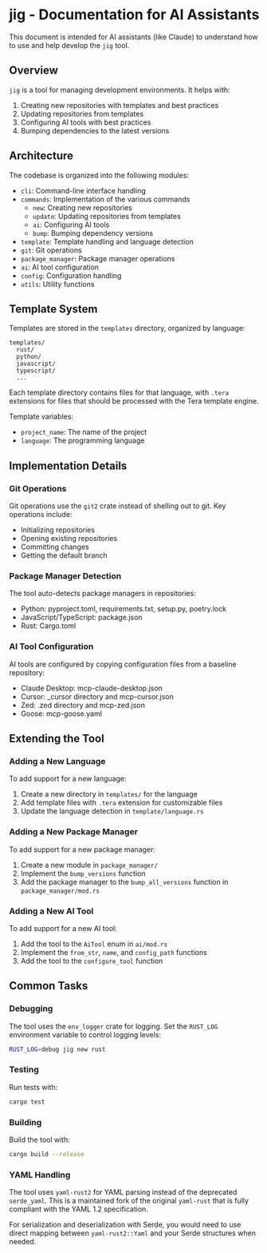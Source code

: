 # jig - Documentation for AI Assistants

This document is intended for AI assistants (like Claude) to understand how to use and help develop the `jig` tool.

## Overview

`jig` is a tool for managing development environments. It helps with:

1. Creating new repositories with templates and best practices
2. Updating repositories from templates
3. Configuring AI tools with best practices
4. Bumping dependencies to the latest versions

## Architecture

The codebase is organized into the following modules:

- `cli`: Command-line interface handling
- `commands`: Implementation of the various commands
  - `new`: Creating new repositories
  - `update`: Updating repositories from templates
  - `ai`: Configuring AI tools
  - `bump`: Bumping dependency versions
- `template`: Template handling and language detection
- `git`: Git operations
- `package_manager`: Package manager operations
- `ai`: AI tool configuration
- `config`: Configuration handling
- `utils`: Utility functions

## Template System

Templates are stored in the `templates` directory, organized by language:

```
templates/
  rust/
  python/
  javascript/
  typescript/
  ...
```

Each template directory contains files for that language, with `.tera` extensions for files that should be processed with the Tera template engine.

Template variables:
- `project_name`: The name of the project
- `language`: The programming language

## Implementation Details

### Git Operations

Git operations use the `git2` crate instead of shelling out to git. Key operations include:
- Initializing repositories
- Opening existing repositories
- Committing changes
- Getting the default branch

### Package Manager Detection

The tool auto-detects package managers in repositories:
- Python: pyproject.toml, requirements.txt, setup.py, poetry.lock
- JavaScript/TypeScript: package.json
- Rust: Cargo.toml

### AI Tool Configuration

AI tools are configured by copying configuration files from a baseline repository:
- Claude Desktop: mcp-claude-desktop.json
- Cursor: _cursor directory and mcp-cursor.json
- Zed: .zed directory and mcp-zed.json
- Goose: mcp-goose.yaml

## Extending the Tool

### Adding a New Language

To add support for a new language:
1. Create a new directory in `templates/` for the language
2. Add template files with `.tera` extension for customizable files
3. Update the language detection in `template/language.rs`

### Adding a New Package Manager

To add support for a new package manager:
1. Create a new module in `package_manager/`
2. Implement the `bump_versions` function
3. Add the package manager to the `bump_all_versions` function in `package_manager/mod.rs`

### Adding a New AI Tool

To add support for a new AI tool:
1. Add the tool to the `AiTool` enum in `ai/mod.rs`
2. Implement the `from_str`, `name`, and `config_path` functions
3. Add the tool to the `configure_tool` function

## Common Tasks

### Debugging

The tool uses the `env_logger` crate for logging. Set the `RUST_LOG` environment variable to control logging levels:

```bash
RUST_LOG=debug jig new rust
```

### Testing

Run tests with:

```bash
cargo test
```

### Building

Build the tool with:

```bash
cargo build --release
```

### YAML Handling

The tool uses `yaml-rust2` for YAML parsing instead of the deprecated `serde_yaml`. This is a maintained fork of the original `yaml-rust` that is fully compliant with the YAML 1.2 specification.

For serialization and deserialization with Serde, you would need to use direct mapping between `yaml-rust2::Yaml` and your Serde structures when needed.
